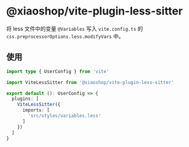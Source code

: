 # @xiaoshop/vite-plugin-less-sitter

将 less 文件中的变量 `@Variables` 写入 `vite.config.ts` 的 `css.preprocessorOptions.less.modifyVars` 中。

## 使用

```ts
import type { UserConfig } from 'vite'

import ViteLessSitter from '@xiaoshop/vite-plugin-less-sitter'

export default (): UserConfig => {
  plugins: [
    ViteLessSitter({
      imports: [
        'src/styles/variables.less'
      ]
    })
  ]
}
```
